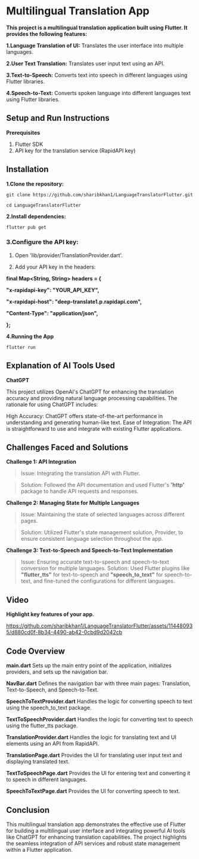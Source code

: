 # Multilingual Translation App

**This project is a multilingual translation application built using Flutter. It provides the following features:**

**1.Language Translation of UI:**
 Translates the user interface into multiple languages.

**2.User Text Translation:**
 Translates user input text using an API.

**3.Text-to-Speech:**
 Converts text into speech in different languages using Flutter libraries.

**4.Speech-to-Text:**
 Converts spoken language into different languages text using Flutter libraries.


## Setup and Run Instructions

**Prerequisites**
1. Flutter SDK
2. API key for the translation service (RapidAPI key)


## Installation

**1.Clone the repository:**

`git clone https://github.com/sharibkhan1/LanguageTranslatorFlutter.git`

`cd LanguageTranslatorFlutter`

**2.Install dependencies:**

`flutter pub get`

### 3.Configure the API key:

1. Open 'lib/provider/TranslationProvider.dart'.

2. Add your API key in the headers:


**final Map<String, String> headers = {**

**"x-rapidapi-key": "YOUR_API_KEY",**

**"x-rapidapi-host": "deep-translate1.p.rapidapi.com",**

**"Content-Type": "application/json",**

 **};**

**4.Running the App**

`flutter run`

## Explanation of AI Tools Used

**ChatGPT**

This project utilizes OpenAI's ChatGPT for enhancing the translation accuracy and providing natural language processing capabilities. The rationale for using ChatGPT includes:

High Accuracy: ChatGPT offers state-of-the-art performance in understanding and generating human-like text.
Ease of Integration: The API is straightforward to use and integrate with existing Flutter applications.

## Challenges Faced and Solutions

**Challenge 1: API Integration**

>Issue:
 Integrating the translation API with Flutter.

>Solution:
 Followed the API documentation and used Flutter's **'http'** package to handle API requests and responses.

**Challenge 2: Managing State for Multiple Languages**

>Issue:
 Maintaining the state of selected languages across different pages.

>Solution:
 Utilized Flutter's state management solution, Provider, to ensure consistent language selection throughout the app.

**Challenge 3: Text-to-Speech and Speech-to-Text Implementation**

>Issue:
 Ensuring accurate text-to-speech and speech-to-text conversion for multiple languages.
>Solution:
 Used Flutter plugins like **"flutter_tts"** for text-to-speech and **"speech_to_text"** for speech-to-text, and fine-tuned the configurations for different languages.

## Video 

**Highlight key features of your app.**

https://github.com/sharibkhan1/LanguageTranslatorFlutter/assets/114480935/d880cd0f-8b34-4490-ab42-0cbd9d2042cb

## Code Overview

**main.dart**
Sets up the main entry point of the application, initializes providers, and sets up the navigation bar.

**NavBar.dart**
Defines the navigation bar with three main pages: Translation, Text-to-Speech, and Speech-to-Text.

**SpeechToTextProvider.dart**
Handles the logic for converting speech to text using the speech_to_text package.

**TextToSpeechProvider.dart**
Handles the logic for converting text to speech using the flutter_tts package.

**TranslationProvider.dart**
Handles the logic for translating text and UI elements using an API from RapidAPI.

**TranslationPage.dart**
Provides the UI for translating user input text and displaying translated text.

**TextToSpeechPage.dart**
Provides the UI for entering text and converting it to speech in different languages.

**SpeechToTextPage.dart**
Provides the UI for converting speech to text.


## Conclusion

This multilingual translation app demonstrates the effective use of Flutter for building a multilingual user interface and integrating powerful AI tools like ChatGPT for enhancing translation capabilities. The project highlights the seamless integration of API services and robust state management within a Flutter application.










